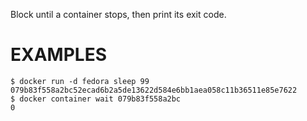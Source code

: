 Block until a container stops, then print its exit code.

# EXAMPLES

    $ docker run -d fedora sleep 99
    079b83f558a2bc52ecad6b2a5de13622d584e6bb1aea058c11b36511e85e7622
    $ docker container wait 079b83f558a2bc
    0
